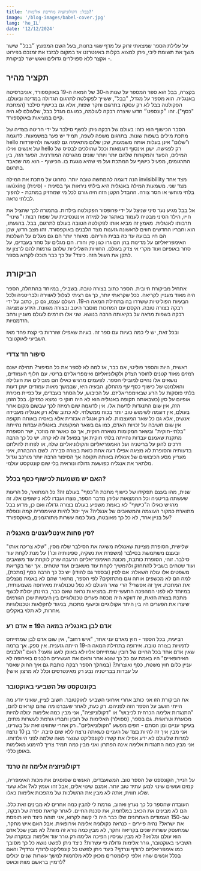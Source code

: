 ```yaml
---
title: 'בבל: דקולוניזציה מחייבת אלימות?'
image: '/blog-images/babel-cover.jpg'
lang: 'he_IL'
date: '12/12/2024'
---
```

על עלילת הספר שמצאתי זרוק על מדף שגוי בחנות, בעל השם המפוצץ ״בבל״ שישר משך את תשומת ליבי, ניתן למצוא בקלות באינטרנט אז במקום לבזבז את זמנכם בפירוט - אקצר ללא ספוילרים גדולים ואגש ישר לביקורת.  

## תקציר מהיר


בקצרה, בבל הוא ספר המספר על שנות ה-30 של המאה ה-19 באוקספורד, אוניברסיטה באנגליה. הוא מספר על מגדל, "בבל", ששייך לפקולטה לתרגום הגדולה במדינה ובעולם. הפקולטה בבל לא רק עסקה בתרגום וחקר שפות, אלא גם בכישוף סילבר (המתכת "כסף"). זהו ״קונספט״ חדש שיצרה רבקה לעולמה, כמו גם מגדל בבל, שלעולם לא היה קיים במציאות באוקספורד. 

הסבר הכישוף הוא כזה: בעולם של רבקה ניתן לכשף סילבר על ידי חריטה בצדיה של מתכת מילים בשפות שונות. בתרגום משפה לשפה, תמיד יש פער במשמעות. לדוגמה hello ו"שלום" אינן בעלות אותה משמעות, שכן שלום מתאימה גם לפגישה ולהיפרדות של אנשים ואילו hello רק לפגישה. ישנן אינסוף דוגמאות וככל שהולכים לבסיס של המילים, הפער והמקורות שלהם יותר ויותר שונים מהגרסה המודרנית. הפער הזה, בין התרגומים, מפעיל כישוף על המתכת ועל מי שהיא נוגעת בו. הכישוף - הוא מה שנאבד בתרגום. 

הנה דוגמה להמחשה טובה יותר. נחרוט על מתכת את המילה invisibillity מצד אחד וwúxíng (סינית) מצד שני. משמעות המילה באנגלית היא בילתי ניראות אך בסינית - בלתי מוחשי או חסר צורה. ההבדל הקטן הזה היה גורם לכל מי שמחזיק במתכת - להפוך לבלתי נראה.

אל בבל מגיע נער סיני שניצל על ידי פרופסור הפקולטה בילדות. בתמורה לכך שהציל את חייו, הילד הסיני מבטיח לעמוד באתגר של למידה אינטנסיבית של שפות רבות ו״שינוי״ תרבותו לאנגלית. מאמץ זה מביא אותו לפקולטה הטובה בעולם לתרגום, בבל. בהגעתו, הוא וחבריו החדשים חווים לראשונה גזענות מצד הלבנים באוקפסורד. זהו מצב חדש, שכן הם חיו בבועה עד כה בבית הוריהם. מאוחר יותר הם גם מגלים על השלכות האימפריאליזם על מדינות בהן הם גרו כגון סין והודו. הם מגלים על סחר בעבדים, על סחר באופיום ועוד מקרי אי צדק בעולם. החוויות השליליות שלהם גורמות להם לרצון עז לתקן את העוול הזה. כיצד? על כך כבר תוכלו לקרוא בספר.

## הביקורת


אתחיל מביקורת חיובית. הספר כתוב בצורה טובה. בשבילי, במיוחד בהתחלה, הספר היה מאוד מעניין לקריאה. ככל שקראתי יותר, כך גם רציתי לצלול לאווירה ולבריטניה ולכל הבעיות הפוליטיות ששררו בה בתחילת המאה ה-19. העולם עצמו, גם כן, כתוב על ידי רבקה בצורה טובה. הקסם עם המתכות מוסבר היטב ובצורה מגוונת. הידע שמציגה רבקה בשפות מראה על בקיאותה הרבה בנושא. שני אלו תורמים לעולם מעניין ורחב הזדמנויות. 

ובכל זאת, יש לי כמה בעיות עם ספר זה. בעיות שאפילו שוררות בי קצת פחד מאז השביעי לאוקטובר.

### סיפור חד צדדי

ראשית, היות והספר פוליטי, אם כבר, אז למה לא לספר את כל הסיפור? תחילה ישנם רמזים מאוד קטנים לחוסר הצדק ולקולוניאליזם ואימפריאליזם בריטי. עם חלוף העמודים, נושאים אלו נהיים למובילי הספר. לפעמים מרגיש כאילו הם מובילים את העלילה והאלמנט של כישוף כסף עף מהחלון. הבעיה היא, שבמשך מאות עמודים ישנן דעות בלתי פוסקות על הרע שבאימפריאליזם. על הכיבוש, על הסחר בעבדים, על כפיית מכירת אופיום על סין (כשבאותה תקופה באנגליה הוא לא היה חוקי כי נמצא כמזיק). בכל הזמן הזה, אין שום התנגדות לדעות אלו. אין לדוגמה שום רמיזה לכך שבשום מקום אחר בעולם, אין דוגמה לשימוש טוב יותר בכוח ממשלתי. לא כתוב שלא רק אנגליה מעבידה אנשים, אלא גם כל שאר המעצמות. לא רק אנגליה אכזרית אלא באסיה באותה תקופה אין שום חשיבה על זכויות האדם, כמו גם בשאר המקומות. באנגליה עבדות נהייתה "בלתי-חוקית" ובשאר המקומות נשארה חוקית, אך גם כאשר זה מוזכר, ישר הסופרת מתקנת שאמנם עבדות נהייתה בלתי חוקית אך בפועל זה לא קרה.
יש כל כך הרבה דרכים להגן על בריטניה ועל האמפריאליזם והקולוניאליזם שלה, או לפחות להילחם בדעותיה והסופרת לא מציגה אפילו דעה אחת כזאת בצורה סבירה. לשם ההבהרה, איני מעריץ מסע הכיבושים של אנגליה באותה תקופה אך הסיפור הרבה יותר מורכב וגדול מלתאר את אנגליה כפושעת גדולה ונוראית בלי שום קונטקסט עולמי.

### האם יש משמעות לכישוף כסף בכלל?

שנית, מהו בעצם תפקידו של כישוף מתכת ה"כסף" בעולם זה? כל המתואר, כל הרעות שעשתה בריטניה וכל ההמצאות עליהן מדבר הספר, נוצרו ועבדו ללא כישופים אלו. זה מרגיש כאילו ה"כישוף" לא באמת משפיע בעולם בצורה גדולה ואם כן, מדוע בבל מתוארת כמקור העוצמה והמשאבים של אנגליה? איך יכול להיות שאימפריה קמה ונופלת על בניין אחד, לא כל כך מאובטח, בעל כמה עשרות מתורגמנים, באוקספורד? 

### סין פחות אינטליגנטים מאנגליה?

שלישית, הסופרת מציינת שאנגליה משיגה את הסילבר שלה מסין, "שלא צריכה אותו" ובעצם משתמשת בסילבר (משפרת את נשקיה, ספינותיה וכו') על מנת לקחת עוד סילבר. זוהי, הסופרת כותבת, מכונת האימפריאליזם הרעבה שרק לוקחת עוד משאבים ועוד שטחים בשביל להתחזק ולהמשיך לקחת עוד משאבים ועוד שטחים. אך ישר בקריאת משפטים אלו עולה השאלה: אם לסין (ובספר גם להודו) יש כל כך הרבה כסף (מתכת), למה הם לא מכשפים אותה וגם מתחזקים? לפי הספר, מתואר שהם לא באמת מנצלים את המתכת. איך זה אפשרי? הרי שאר העולם לא נפל טכנולוגית מאירופה משמעותית, במיוחד לא לפני המהפכה התעשייתית. 
במציאות נראה שאם כבר, בהינתן יכולת לכשף מתכת בצורה הזאת, זה דווקא היה מכסה פערים טכנולוגיים בין היבשות שכן הגורמים שיצרו את הפערים היו בין היתר אקולוגיים וכישוף מתכות, בניגוד לחקלאות וטכנולוגיות אחרות, לא תלוי באקלים.

### אדם לבן באנגליה במאה ה19 = אדם רע

רביעית, בכל הספר - חוץ מאדם עני אחד, "איש רחוב", אין שום אדם לבן שמתייחס לדמויות בצורה טובה. אירופה בתחילת המאה ה-19 הייתה גזענית. אין ספק. אך ברמה שאין אדם אחד בכל החיים של רובין שמתייחס אליו לא באופן לועג וגזעני? האם "הלבנים האירופאיים" היו באמת עם כל כך שונא אחר והאם את העשירים הלבנים באירופה לא עניין כלום חוץ משטח, כסף ואוצרות? (במהלך הספר רבקה כותבת גם איך החוק שאסר על עבדות בבריטניה נבע רק מאינטרסים וכלל לא מרצון אישי)

### בקונטקסט של השביעי באוקטובר

את הביקורת הזו אני כותב אחרי אירועי השביעי לאוקטובר. חשוב לציין, שאיני יודע מה הייתי חושב על הספר הזה לפניהם. רק כעת, לאחר שעברנו מה שהם קוראים להם, "התנגדות אלימה הכרחית לכיבוש" או "דקולוניזציה", אני מבין כמה אלימות יכולה להיות מכוערת וטראגית. גם בספר, (ספוילר) האלימות של רובין וחבריו גורמת לעשרות מתים, בעיקר עניים ומן הסתם - חפים מפשע "הקולוניאליזם". רק אחרי שחווינו זאת על בשרינו, אני מבין איך זה להיות בצד של העניים כשאתה נרצח ללא שום סיבה. ילד בן 10 נרצח למרות שלעולם לא ידע אפילו את קשרו לקונפליקט שנוצר מאה שלמה לפני היוולדותו. אני מבין כמה התנגדות אלימה אינה הפתרון ואני מבין כמה תמיד צריך להימנע מאלימות באופן כללי. 

### דקולוניזציה אלימה זה טרנד

על הנייר, הקונספט של הספר טוב. המשועבדים, האנשים שסופגים את מכות האימפריה, קמים ועושים שינוי למען עתיד טוב יותר. אמנם שינוי אלים, אבל זהו אומץ לא? אלא שעד שלא חווית, אתה לא מבין את ההשלכות של מהפכות אלימות כאלו. 

העובדה שהספר כל כך נערץ ואהוב, גורמת לי להבין כמה אחרים לא מבינים זאת כלל. הם לא מבינים את הכאב במלחמה, את סכנת החיים. לאחר קריאת ספרה של רבקה, שב-150 העמודים האחרונים שלו כבר היה לי קשה לקרוא, אני תוהה כיצד היא תופסת את ישראל? נהיה פיירים - כנראה כקולוניה אלימה אירופאית. אבל האם איש מחקר, שמתעסק עשרות שנים בקריאה וחקר, לא מבין כמה נורא זה מוות? לא מבין שכל אדם הוא עולם ומלואו? לא מבין שניסיון הפיכה אלימה רק גורר עוד אלימות ובמקרה של השביעי באוקטובר, גורר אלימות גדולה פי עשרות? כיצד ניתן לפשט נושא כל כך מסובך כמו אימפריאליזם לרודף ונרדף? כיצד ניתן לפשט כל קונפליקט לרודף ונרדף? והאם בכלל אנשים שחיו אלפי קילומטרים מכאן ללא מלחמות למשך עשרות שנים יכולים לדמיין בראשם מוות וכאוס?

